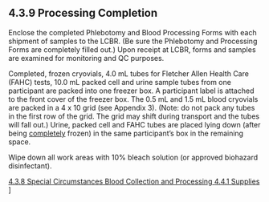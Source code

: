 ## 4.3.9 Processing Completion

Enclose the completed Phlebotomy and Blood Processing Forms with each shipment of samples to the LCBR. (Be sure the Phlebotomy and Processing Forms are completely filled out.) Upon receipt at LCBR, forms and samples are examined for monitoring and QC purposes.

Completed, frozen cryovials, 4.0 mL tubes for Fletcher Allen Health Care (FAHC) tests, 10.0 mL packed cell and urine sample tubes from one participant are packed into one freezer box.  A participant label is attached to the front cover of the freezer box.  The 0.5 mL and 1.5 mL blood cryovials are packed in a 4 x 10 grid (see Appendix 3).  (Note:  do not pack any tubes in the first row of the grid.  The grid may shift during transport and the tubes will fall out.)  Urine, packed cell and FAHC tubes are placed lying down (after being <u>completely</u> frozen) in the same participant’s box in the remaining space.   

Wipe down all work areas with 10% bleach solution (or approved biohazard disinfectant).


<div class="center">
<div class="btn-group">
  <a href=":pages_path:/manuals/blood-collection-processing/4-03-08-special-circumstances.md" class="btn btn-default">
    <span class="glyphicon glyphicon-chevron-left"></span>
    4.3.8 Special Circumstances
  </a>

  <a href=":pages_path:/manuals/blood-collection-processing" class="btn btn-default">
    <span class="glyphicon glyphicon-chevron-up"></span>
    Blood Collection and Processing
  </a>

  <a href=":pages_path:/manuals/blood-collection-processing/4-04-01-supplies.md" class="btn btn-success">
    4.4.1 Supplies
    <span class="glyphicon glyphicon-chevron-right"></span>
  </a>
</div>
</div>]